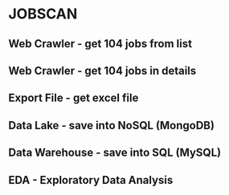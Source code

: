 # JOBSCAN

## Web Crawler - get 104 jobs from list
## Web Crawler - get 104 jobs in details
## Export File - get excel file
## Data Lake - save into NoSQL (MongoDB)
## Data Warehouse - save into SQL (MySQL)
## EDA - Exploratory Data Analysis